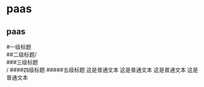 paas
======
paas
------
#一级标题<br>
##二级标题/<br>
###三级标题<br>/
####四级标题
#####五级标题
这是普通文本
这是普通文本
这是普通文本
这是普通文本
